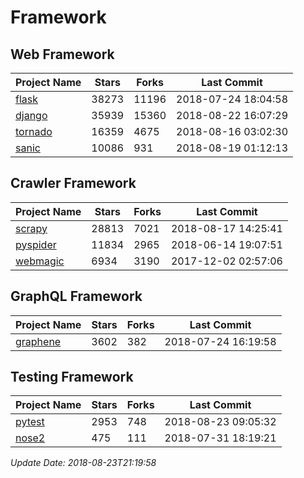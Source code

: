 # Framework

## Web Framework

| Project Name | Stars | Forks | Last Commit |
| ------------ | ----- | ----- | ----------- |
| [flask](https://github.com/pallets/flask) | 38273 | 11196 | 2018-07-24 18:04:58 |
| [django](https://github.com/django/django) | 35939 | 15360 | 2018-08-22 16:07:29 |
| [tornado](https://github.com/tornadoweb/tornado) | 16359 | 4675 | 2018-08-16 03:02:30 |
| [sanic](https://github.com/channelcat/sanic) | 10086 | 931 | 2018-08-19 01:12:13 |

## Crawler Framework

| Project Name | Stars | Forks | Last Commit |
| ------------ | ----- | ----- | ----------- |
| [scrapy](https://github.com/scrapy/scrapy) | 28813 | 7021 | 2018-08-17 14:25:41 |
| [pyspider](https://github.com/binux/pyspider) | 11834 | 2965 | 2018-06-14 19:07:51 |
| [webmagic](https://github.com/code4craft/webmagic) | 6934 | 3190 | 2017-12-02 02:57:06 |

## GraphQL Framework

| Project Name | Stars | Forks | Last Commit |
| ------------ | ----- | ----- | ----------- |
| [graphene](https://github.com/graphql-python/graphene) | 3602 | 382 | 2018-07-24 16:19:58 |

## Testing Framework

| Project Name | Stars | Forks | Last Commit |
| ------------ | ----- | ----- | ----------- |
| [pytest](https://github.com/pytest-dev/pytest) | 2953 | 748 | 2018-08-23 09:05:32 |
| [nose2](https://github.com/nose-devs/nose2) | 475 | 111 | 2018-07-31 18:19:21 |

*Update Date: 2018-08-23T21:19:58*